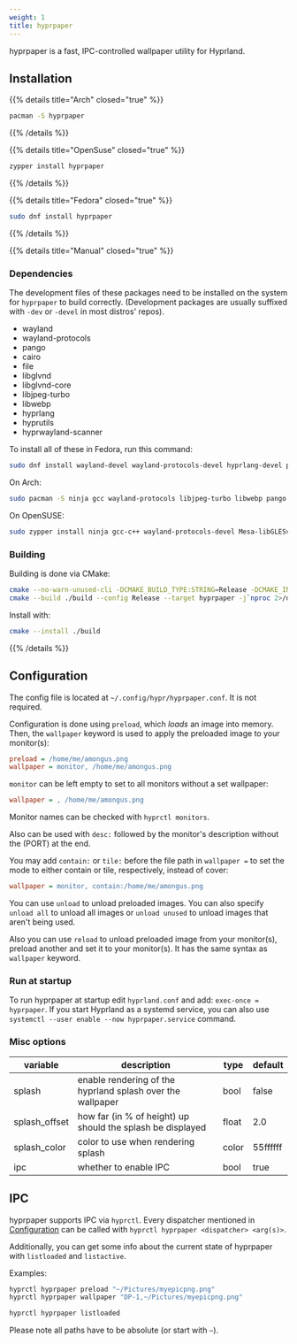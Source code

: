 ```yaml
---
weight: 1
title: hyprpaper
---
```


hyprpaper is a fast, IPC-controlled wallpaper utility for Hyprland.

## Installation

{{% details title="Arch" closed="true" %}}

```sh
pacman -S hyprpaper
```

{{% /details %}}

{{% details title="OpenSuse" closed="true" %}}

```sh
zypper install hyprpaper
```

{{% /details %}}

{{% details title="Fedora" closed="true" %}}

```sh
sudo dnf install hyprpaper
```

{{% /details %}}

{{% details title="Manual" closed="true" %}}

### Dependencies
The development files of these packages need to be installed on the system for `hyprpaper` to build correctly.
(Development packages are usually suffixed with `-dev` or `-devel` in most distros' repos).

- wayland
- wayland-protocols
- pango
- cairo
- file
- libglvnd
- libglvnd-core
- libjpeg-turbo
- libwebp
- hyprlang
- hyprutils
- hyprwayland-scanner

To install all of these in Fedora, run this command:

```sh
sudo dnf install wayland-devel wayland-protocols-devel hyprlang-devel pango-devel cairo-devel file-devel libglvnd-devel libglvnd-core-devel libjpeg-turbo-devel libwebp-devel gcc-c++ hyprutils-devel hyprwayland-scanner
```

On Arch:

```sh
sudo pacman -S ninja gcc wayland-protocols libjpeg-turbo libwebp pango cairo pkgconf cmake libglvnd wayland hyprutils hyprwayland-scanner hyprlang
```

On OpenSUSE:

```sh
sudo zypper install ninja gcc-c++ wayland-protocols-devel Mesa-libGLESv3-devel file-devel hyprutils-devel hyprwayland-scanner
```

### Building

Building is done via CMake:

```sh
cmake --no-warn-unused-cli -DCMAKE_BUILD_TYPE:STRING=Release -DCMAKE_INSTALL_PREFIX:PATH=/usr -S . -B ./build
cmake --build ./build --config Release --target hyprpaper -j`nproc 2>/dev/null || getconf _NPROCESSORS_CONF`
```

Install with:

```sh
cmake --install ./build
```

{{% /details %}}

## Configuration

The config file is located at `~/.config/hypr/hyprpaper.conf`. It is not
required.

Configuration is done using `preload`, which _loads_ an image into memory. Then,
the `wallpaper` keyword is used to apply the preloaded image to your monitor(s):

```ini
preload = /home/me/amongus.png
wallpaper = monitor, /home/me/amongus.png
```

`monitor` can be left empty to set to all monitors without a set wallpaper:

```ini
wallpaper = , /home/me/amongus.png
```

Monitor names can be checked with `hyprctl monitors`.

Also can be used with `desc:` followed by the monitor's description without the (PORT) at the end.

You may add `contain:` or `tile:` before the file path in `wallpaper =` to set the mode to either contain or tile, respectively, instead of cover:

```ini
wallpaper = monitor, contain:/home/me/amongus.png
```

You can use `unload` to unload preloaded images. You can also specify `unload all`
to unload all images or `unload unused` to unload images that aren't being used.

Also you can use `reload` to unload preloaded image from your monitor(s),
preload another and set it to your monitor(s). It has the same syntax as
`wallpaper` keyword.

### Run at startup

To run hyprpaper at startup edit `hyprland.conf` and add: `exec-once =
hyprpaper`. If you start Hyprland as a systemd service, you can also use `systemctl --user enable --now hyprpaper.service` command.

### Misc options

| variable | description | type | default |
| --- | --- | --- | --- |
| splash | enable rendering of the hyprland splash over the wallpaper | bool | false |
| splash_offset | how far (in % of height) up should the splash be displayed | float | 2.0 |
| splash_color | color to use when rendering splash | color | 55ffffff |
| ipc | whether to enable IPC | bool | true |

## IPC

hyprpaper supports IPC via `hyprctl`. Every dispatcher mentioned in
[Configuration](#configuration) can be called with
`hyprctl hyprpaper <dispatcher> <arg(s)>`.

Additionally, you can get some info about the current state of hyprpaper with
`listloaded` and `listactive`.

Examples:

```sh
hyprctl hyprpaper preload "~/Pictures/myepicpng.png"
hyprctl hyprpaper wallpaper "DP-1,~/Pictures/myepicpng.png"
```

```sh
hyprctl hyprpaper listloaded
```

Please note all paths have to be absolute (or start with `~`).

